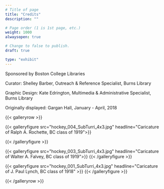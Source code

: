 ```yaml
---
# Title of page
title: "Credits"
description: ""

# Page order (1 is 1st page, etc.)
weight: 1000
alwaysopen: true

# Change to false to publish.
draft: true

type: "exhibit"
---
```


Sponsored by Boston College Libraries

Curator: Shelley Barber, Outreach & Reference Specialist, Burns Library

Graphic Design: Kate Edrington, Multimedia & Administrative Specialist, Burns Library

Originally displayed: Gargan Hall, January - April, 2018

{{< galleryrow >}}

{{< galleryfigure src="hockey_004_SubTurri_4x3.jpg"
           headline="Caricature of Ralph A. Rochette, BC class of 1919">}}

{{< /galleryfigure >}}

{{< galleryfigure src="hockey_003_SubTurri_4x3.jpg"
           headline="Caricature of Walter A. Falvey, BC class of 1919">}}
{{< /galleryfigure >}}

{{< galleryfigure src="hockey_001_SubTurri_4x3.jpg"
           headline="Caricature of J. Paul Lynch, BC class of 1918" >}}
{{< /galleryfigure >}}

{{< /galleryrow >}}